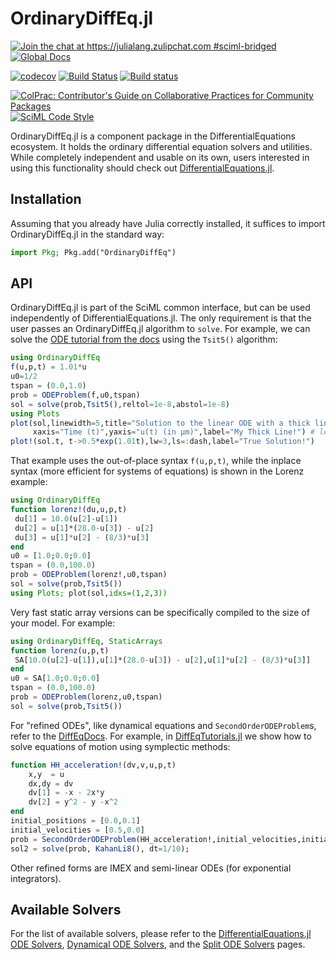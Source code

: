 # OrdinaryDiffEq.jl

[![Join the chat at https://julialang.zulipchat.com #sciml-bridged](https://img.shields.io/static/v1?label=Zulip&message=chat&color=9558b2&labelColor=389826)](https://julialang.zulipchat.com/#narrow/stream/279055-sciml-bridged)
[![Global Docs](https://img.shields.io/badge/docs-SciML-blue.svg)](https://docs.sciml.ai/OrdinaryDiffEq/stable/)

[![codecov](https://codecov.io/gh/SciML/OrdinaryDiffEq.jl/branch/master/graph/badge.svg)](https://app.codecov.io/gh/SciML/OrdinaryDiffEq.jl)
[![Build Status](https://github.com/SciML/OrdinaryDiffEq.jl/workflows/CI/badge.svg)](https://github.com/SciML/OrdinaryDiffEq.jl/actions?query=workflow%3ACI)
[![Build status](https://badge.buildkite.com/5f39777d009ce94ef1dcf2a4881c68b9fbcaf6f69f1d8b8df2.svg?branch=master)](https://buildkite.com/julialang/ordinarydiffeq-dot-jl)

[![ColPrac: Contributor's Guide on Collaborative Practices for Community Packages](https://img.shields.io/badge/ColPrac-Contributor's%20Guide-blueviolet)](https://github.com/SciML/ColPrac)
[![SciML Code Style](https://img.shields.io/static/v1?label=code%20style&message=SciML&color=9558b2&labelColor=389826)](https://github.com/SciML/SciMLStyle)

OrdinaryDiffEq.jl is a component package in the DifferentialEquations ecosystem. It holds the
ordinary differential equation solvers and utilities. While completely independent
and usable on its own, users interested in using this
functionality should check out [DifferentialEquations.jl](https://github.com/SciML/DifferentialEquations.jl).

## Installation


Assuming that you already have Julia correctly installed, it suffices to import
OrdinaryDiffEq.jl in the standard way:

```julia
import Pkg; Pkg.add("OrdinaryDiffEq")
```

## API

OrdinaryDiffEq.jl is part of the SciML common interface, but can be used independently of DifferentialEquations.jl. The only requirement is that the user passes an OrdinaryDiffEq.jl algorithm to `solve`. For example, we can solve the [ODE tutorial from the docs](https://docs.sciml.ai/DiffEqDocs/stable/getting_started/#ode_example) using the `Tsit5()` algorithm:

```julia
using OrdinaryDiffEq
f(u,p,t) = 1.01*u
u0=1/2
tspan = (0.0,1.0)
prob = ODEProblem(f,u0,tspan)
sol = solve(prob,Tsit5(),reltol=1e-8,abstol=1e-8)
using Plots
plot(sol,linewidth=5,title="Solution to the linear ODE with a thick line",
     xaxis="Time (t)",yaxis="u(t) (in μm)",label="My Thick Line!") # legend=false
plot!(sol.t, t->0.5*exp(1.01t),lw=3,ls=:dash,label="True Solution!")
```

That example uses the out-of-place syntax `f(u,p,t)`, while the inplace syntax (more efficient for systems of equations) is shown in the Lorenz example:

```julia
using OrdinaryDiffEq
function lorenz!(du,u,p,t)
 du[1] = 10.0(u[2]-u[1])
 du[2] = u[1]*(28.0-u[3]) - u[2]
 du[3] = u[1]*u[2] - (8/3)*u[3]
end
u0 = [1.0;0.0;0.0]
tspan = (0.0,100.0)
prob = ODEProblem(lorenz!,u0,tspan)
sol = solve(prob,Tsit5())
using Plots; plot(sol,idxs=(1,2,3))
```

Very fast static array versions can be specifically compiled to the size of your model. For example:

```julia
using OrdinaryDiffEq, StaticArrays
function lorenz(u,p,t)
 SA[10.0(u[2]-u[1]),u[1]*(28.0-u[3]) - u[2],u[1]*u[2] - (8/3)*u[3]]
end
u0 = SA[1.0;0.0;0.0]
tspan = (0.0,100.0)
prob = ODEProblem(lorenz,u0,tspan)
sol = solve(prob,Tsit5())
```

For "refined ODEs", like dynamical equations and `SecondOrderODEProblem`s, refer to the [DiffEqDocs](https://diffeq.sciml.ai/dev/types/ode_types/). For example, in [DiffEqTutorials.jl](https://github.com/SciML/DiffEqTutorials.jl) we show how to solve equations of motion using symplectic methods:

```julia
function HH_acceleration!(dv,v,u,p,t)
    x,y  = u
    dx,dy = dv
    dv[1] = -x - 2x*y
    dv[2] = y^2 - y -x^2
end
initial_positions = [0.0,0.1]
initial_velocities = [0.5,0.0]
prob = SecondOrderODEProblem(HH_acceleration!,initial_velocities,initial_positions,tspan)
sol2 = solve(prob, KahanLi8(), dt=1/10);
```

Other refined forms are IMEX and semi-linear ODEs (for exponential integrators).

## Available Solvers

For the list of available solvers, please refer to the [DifferentialEquations.jl ODE Solvers](https://diffeq.sciml.ai/dev/solvers/ode_solve/), [Dynamical ODE Solvers](http://diffeq.sciml.ai/dev/solvers/dynamical_solve/), and the [Split ODE Solvers](http://diffeq.sciml.ai/dev/solvers/split_ode_solve/) pages.
